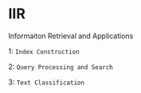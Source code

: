 # IIR
Informaiton Retrieval and Applications

1: `Index Construction `

2: `Query Processing and Search `

3: `Text Classification `
